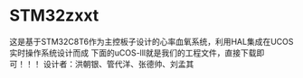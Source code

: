 # STM32zxxt
这是基于STM32C8T6作为主控板子设计的心率血氧系统，利用HAL集成在UCOS实时操作系统设计而成
下面的uCOS-lll就是我们的工程文件，直接下载即可！！！
设计者：洪朝银、管代洋、张德帅、刘孟其
